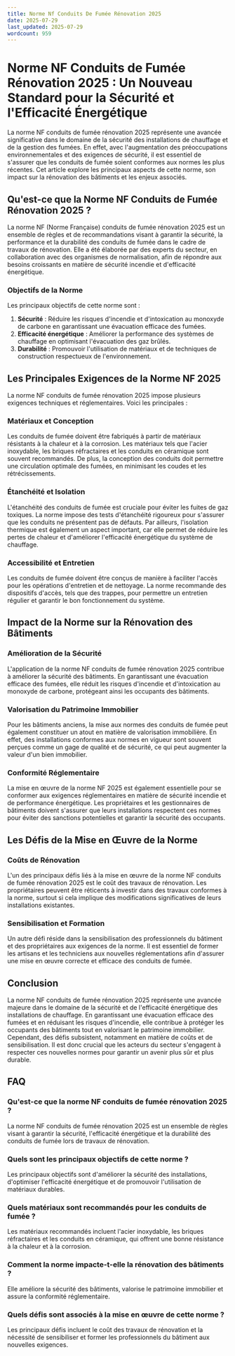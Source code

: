 ```yaml
---
title: Norme Nf Conduits De Fumée Rénovation 2025
date: 2025-07-29
last_updated: 2025-07-29
wordcount: 959
---
```


# Norme NF Conduits de Fumée Rénovation 2025 : Un Nouveau Standard pour la Sécurité et l'Efficacité Énergétique

La norme NF conduits de fumée rénovation 2025 représente une avancée significative dans le domaine de la sécurité des installations de chauffage et de la gestion des fumées. En effet, avec l'augmentation des préoccupations environnementales et des exigences de sécurité, il est essentiel de s'assurer que les conduits de fumée soient conformes aux normes les plus récentes. Cet article explore les principaux aspects de cette norme, son impact sur la rénovation des bâtiments et les enjeux associés.

## Qu'est-ce que la Norme NF Conduits de Fumée Rénovation 2025 ?

La norme NF (Norme Française) conduits de fumée rénovation 2025 est un ensemble de règles et de recommandations visant à garantir la sécurité, la performance et la durabilité des conduits de fumée dans le cadre de travaux de rénovation. Elle a été élaborée par des experts du secteur, en collaboration avec des organismes de normalisation, afin de répondre aux besoins croissants en matière de sécurité incendie et d'efficacité énergétique.

### Objectifs de la Norme

Les principaux objectifs de cette norme sont :

1. **Sécurité** : Réduire les risques d'incendie et d'intoxication au monoxyde de carbone en garantissant une évacuation efficace des fumées.
2. **Efficacité énergétique** : Améliorer la performance des systèmes de chauffage en optimisant l'évacuation des gaz brûlés.
3. **Durabilité** : Promouvoir l'utilisation de matériaux et de techniques de construction respectueux de l'environnement.

## Les Principales Exigences de la Norme NF 2025

La norme NF conduits de fumée rénovation 2025 impose plusieurs exigences techniques et réglementaires. Voici les principales :

### Matériaux et Conception

Les conduits de fumée doivent être fabriqués à partir de matériaux résistants à la chaleur et à la corrosion. Les matériaux tels que l'acier inoxydable, les briques réfractaires et les conduits en céramique sont souvent recommandés. De plus, la conception des conduits doit permettre une circulation optimale des fumées, en minimisant les coudes et les rétrécissements.

### Étanchéité et Isolation

L'étanchéité des conduits de fumée est cruciale pour éviter les fuites de gaz toxiques. La norme impose des tests d'étanchéité rigoureux pour s'assurer que les conduits ne présentent pas de défauts. Par ailleurs, l'isolation thermique est également un aspect important, car elle permet de réduire les pertes de chaleur et d'améliorer l'efficacité énergétique du système de chauffage.

### Accessibilité et Entretien

Les conduits de fumée doivent être conçus de manière à faciliter l'accès pour les opérations d'entretien et de nettoyage. La norme recommande des dispositifs d'accès, tels que des trappes, pour permettre un entretien régulier et garantir le bon fonctionnement du système.

## Impact de la Norme sur la Rénovation des Bâtiments

### Amélioration de la Sécurité

L'application de la norme NF conduits de fumée rénovation 2025 contribue à améliorer la sécurité des bâtiments. En garantissant une évacuation efficace des fumées, elle réduit les risques d'incendie et d'intoxication au monoxyde de carbone, protégeant ainsi les occupants des bâtiments.

### Valorisation du Patrimoine Immobilier

Pour les bâtiments anciens, la mise aux normes des conduits de fumée peut également constituer un atout en matière de valorisation immobilière. En effet, des installations conformes aux normes en vigueur sont souvent perçues comme un gage de qualité et de sécurité, ce qui peut augmenter la valeur d'un bien immobilier.

### Conformité Réglementaire

La mise en œuvre de la norme NF 2025 est également essentielle pour se conformer aux exigences réglementaires en matière de sécurité incendie et de performance énergétique. Les propriétaires et les gestionnaires de bâtiments doivent s'assurer que leurs installations respectent ces normes pour éviter des sanctions potentielles et garantir la sécurité des occupants.

## Les Défis de la Mise en Œuvre de la Norme

### Coûts de Rénovation

L'un des principaux défis liés à la mise en œuvre de la norme NF conduits de fumée rénovation 2025 est le coût des travaux de rénovation. Les propriétaires peuvent être réticents à investir dans des travaux conformes à la norme, surtout si cela implique des modifications significatives de leurs installations existantes.

### Sensibilisation et Formation

Un autre défi réside dans la sensibilisation des professionnels du bâtiment et des propriétaires aux exigences de la norme. Il est essentiel de former les artisans et les techniciens aux nouvelles réglementations afin d'assurer une mise en œuvre correcte et efficace des conduits de fumée.

## Conclusion

La norme NF conduits de fumée rénovation 2025 représente une avancée majeure dans le domaine de la sécurité et de l'efficacité énergétique des installations de chauffage. En garantissant une évacuation efficace des fumées et en réduisant les risques d'incendie, elle contribue à protéger les occupants des bâtiments tout en valorisant le patrimoine immobilier. Cependant, des défis subsistent, notamment en matière de coûts et de sensibilisation. Il est donc crucial que les acteurs du secteur s'engagent à respecter ces nouvelles normes pour garantir un avenir plus sûr et plus durable.

## FAQ

### Qu'est-ce que la norme NF conduits de fumée rénovation 2025 ?

La norme NF conduits de fumée rénovation 2025 est un ensemble de règles visant à garantir la sécurité, l'efficacité énergétique et la durabilité des conduits de fumée lors de travaux de rénovation.

### Quels sont les principaux objectifs de cette norme ?

Les principaux objectifs sont d'améliorer la sécurité des installations, d'optimiser l'efficacité énergétique et de promouvoir l'utilisation de matériaux durables.

### Quels matériaux sont recommandés pour les conduits de fumée ?

Les matériaux recommandés incluent l'acier inoxydable, les briques réfractaires et les conduits en céramique, qui offrent une bonne résistance à la chaleur et à la corrosion.

### Comment la norme impacte-t-elle la rénovation des bâtiments ?

Elle améliore la sécurité des bâtiments, valorise le patrimoine immobilier et assure la conformité réglementaire.

### Quels défis sont associés à la mise en œuvre de cette norme ?

Les principaux défis incluent le coût des travaux de rénovation et la nécessité de sensibiliser et former les professionnels du bâtiment aux nouvelles exigences.